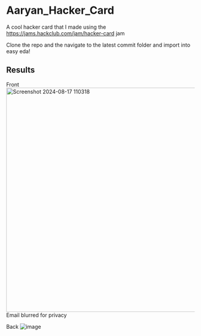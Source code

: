 # Aaryan_Hacker_Card

A cool hacker card that I made using the https://jams.hackclub.com/jam/hacker-card jam

Clone the repo and the navigate to the latest commit folder and import into easy eda!

## Results
Front <img width="600" alt="Screenshot 2024-08-17 110318" src="https://github.com/user-attachments/assets/fea3c193-7afe-44d0-b681-8ba417ae409f">
Email blurred for privacy

Back ![image](https://github.com/user-attachments/assets/ab0a0f5e-0434-4502-91f5-18b3f6329bcf)

